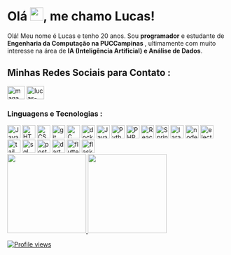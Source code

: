<h1 align="left">Olá <img src="https://raw.githubusercontent.com/kaueMarques/kaueMarques/master/hi.gif" height="30px">, me chamo Lucas!</h1>

<p align="left"> 
      Olá! Meu nome é Lucas e tenho 20 anos. Sou <strong>programador</strong> e estudante de <strong>Engenharia da Computação na PUCCampinas </strong>, ultimamente com muito interesse na área de <strong>IA (Inteligência Artificial) e Análise de Dados</strong>.
</p>
<h2>Minhas Redes Sociais para Contato :</h2>
<p align="left">
<a href="https://www.instagram.com/maga_019_lucas/" target="blank"><img align="center" src="https://raw.githubusercontent.com/rahuldkjain/github-profile-readme-generator/master/src/images/icons/Social/instagram.svg" alt="maga_019_lucas" height="30" width="40" /></a>
<a href="https://www.linkedin.com/in/lucas-magaldi-2a3988222/" target="blank"><img align="center" src="https://raw.githubusercontent.com/rahuldkjain/github-profile-readme-generator/master/src/images/icons/Social/linked-in-alt.svg" alt="lucas-magaldi-2a3988222" height="30" width="40" /></a>
</p>

<div>
  <h3><strong>Linguagens e Tecnologias :</strong></h3>
  <img src="https://skillicons.dev/icons?i=js" alt="JavaScript" width="30" height="30">
  <img src="https://skillicons.dev/icons?i=html" alt="HTML" width="30" height="30">
  <img src="https://skillicons.dev/icons?i=css" alt="CSS" width="30" height="30">
  <img src="https://skillicons.dev/icons?i=git" alt="git" width="30" height="30">
  <img src="https://skillicons.dev/icons?i=c" alt="C" width="30" height="30">
  <img src="https://skillicons.dev/icons?i=docker" alt="docker" width="30" height="30">
  <img src="https://skillicons.dev/icons?i=java" alt="Java" width="30" height="30">
  <img src="https://skillicons.dev/icons?i=python" alt="Python" width="30" height="30">
  <img src="https://skillicons.dev/icons?i=php" alt="PHP" width="30" height="30">
  <img src="https://skillicons.dev/icons?i=react" alt="React" width="30" height="30">
  <img src="https://skillicons.dev/icons?i=spring" alt="Spring" width="30" height="30">
  <img src="https://skillicons.dev/icons?i=laravel" alt="laravel" width="30" height="30">
  <img src="https://skillicons.dev/icons?i=nodejs" alt="node" width="30" height="30">
  <img src="https://skillicons.dev/icons?i=electron" alt="electron" width="30" height="30">
  <img src="https://skillicons.dev/icons?i=tailwind" alt="tailwind" width="30" height="30">
  <img src="https://skillicons.dev/icons?i=mysql" alt="sql" width="30" height="30">
  <img src="https://skillicons.dev/icons?i=postgres" alt="postgres" width="30" height="30">
  <img src="https://skillicons.dev/icons?i=dart" alt="dart" width="30" height="30">
  <img src="https://skillicons.dev/icons?i=flutter" alt="flutter" width="30" height="30">
  <img src="https://skillicons.dev/icons?i=flask" alt="flask" width="30" height="30">
</div>

<div align="left">
  <a href="https://github.com/Magaldi2">
  <img height="180em" src="https://github-readme-stats.vercel.app/api?username=Magaldi2&theme=gotham&show_icons=true"/>
  <img height="180em" src="https://github-readme-stats.vercel.app/api/top-langs/?username=Magaldi2&layout=compact&theme=gotham"/>
</div>
    
<p align="left"> <img src="https://komarev.com/ghpvc/?username=Magaldi2&color=blueviolet" alt="Profile views" /> </p>




<!--
Here are some ideas to get you started:

- 🔭 I’m currently working on ...
- 🌱 I’m currently learning ...
- 👯 I’m looking to collaborate on ...
- 🤔 I’m looking for help with ...
- 💬 Ask me about ...
- 📫 How to reach me: ...


-->
